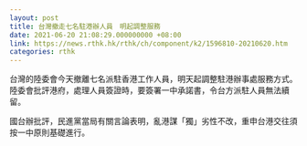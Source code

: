 ```yaml
---
layout: post
title: 台灣撤走七名駐港辦人員　明起調整服務
date: 2021-06-20 21:08:29.000000000 +08:00
link: https://news.rthk.hk/rthk/ch/component/k2/1596810-20210620.htm
categories: rthk
---
```


台灣的陸委會今天撤離七名派駐香港工作人員，明天起調整駐港辦事處服務方式。陸委會批評港府，處理人員簽證時，要簽署一中承諾書，令台方派駐人員無法續留。

國台辦批評，民進黨當局有關言論表明，亂港謀「獨」劣性不改，重申台港交往須按一中原則基礎進行。
